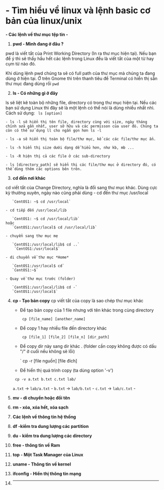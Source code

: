 # -  Tìm hiểu về linux và lệnh basic cơ bản của linux/unix

 **- Các lệnh về thư mục tệp tin -**
  1. **pwd - Mình đang ở đâu ?**

   pwd là viết tắt của Print Working Directory (In ra thư mục hiện tại). Nếu bạn để ý thì sẽ thấy hầu hết các lệnh trong Linux đều là viết tắt của một từ hay cụm từ nào đó.

   Khi dùng lệnh pwd chúng ta sẽ có full path của thư mục mà chúng ta đang dùng ở hiện tại. Ở trên Gnome thì trên thanh tiêu đề Terminal có hiển thị sẵn thư mục đang dùng rồi
    `pwd`

  2. **ls - Có những gì ở đây**

  ls sẽ liệt kê toàn bộ những file, directory có trong thư mục hiện tại. Nếu các bạn sử dụng Linux thì đây sẽ là một lệnh có thể nói là dùng nhiều nhất nhì. Cách sử dụng:
  ` ls [option]`

    - ls -l sẽ hiển thị tên file, directory cùng với size, ngày tháng chỉnh sửa gần nhất, user sở hữu và các permisson của user đó. Chúng ta còn có thể sử dụng ll cho ngắn gọn hơn ls -l

    - ls -a sẽ hiển thị toàn bộ file/thư mục, kể các các file/thư mục ẩn.

    - ls -h hiển thị size dưới dạng dễ hiểu hơn, như kb, mb ...

    - ls -R hiện thị cả các file ở các sub-directory

    - ls [directory_path] sẽ hiển thị các file/thư mục ở directory đó, có thể dùng thêm các options bên trên.

  3. **cd đến nơi khác**

  cd viết tắt của Change Directory, nghĩa là đổi sang thư mục khác. Dùng cực kỳ thường xuyên, ngày nào cũng phải dùng
    - cd đến thư mục /usr/local

       `CentOS1: ~$ cd /usr/local`

    - cd tiếp đến /usr/local/lib

       `CentOS1: ~$ cd /usr/local/lib`
    hoặc
       `CentOS1:/usr/local$ cd /usr/local/lib`

    - chuyển sang thư mục mẹ

       `CentOS1:/usr/local/lib$ cd ..`
        `CentOS1:/usr/local$`

    - di chuyển về thư mục *Home*

       `CentOS1:/usr/local$ cd`
       `CentOS1:~$`

    - Quay về thư mục trước (folder)

       `CentOS1:/usr/local/lib$ cd -`
       `CentOS1:/usr/local$`    
  4. **cp - Tạo bản copy**
  cp viết tắt của copy là sao chép thư mục khác
     - Để tạo bản copy của 1 file nhưng với tên khác trong cùng directory

       ` cp [file_name] [another_name]`

     - Để copy 1 hay nhiều file đến directory khác

       ` cp [file_1] [file_2] [file_n] [dir_path]`

     - Để copy dir này sang dir khác . (folder cần copy không được có dấu "/" ở cuối nếu không sẽ lỗi) 
      
       ` cp -r [file nguồn] [file đích]

      - Để hiển thị quá trình copy (ta dùng option '-v')

       ` cp -v a.txt b.txt c.txt lab/`
      
       `a.txt` -> `lab/a.txt` -
       `b.txt` -> `lab/b.txt` -
       `c.txt` -> `lab/c.txt` -

  2. **mv - di chuyển hoặc đổi tên**
  2. **rm - xóa, xóa hết, xóa sạch**
  7. **Các lệnh về thông tin hệ thống**

  2. **df -kiểm tra dung lượng các partition**
  2. **du - kiểm tra dung lượng các directory**
  2. **free - thông tin về Ram**
  2. **top - Một Task Manager của Linux**
  2. **uname - Thông tin về kernel**
  2. **ifconfig - Hiển thị thông tin mạng**
  2. ** **
<!--stackedit_data:
eyJoaXN0b3J5IjpbMjA4MjA1NjQ5MSwtNjQ3NjU1MTYxXX0=
-->